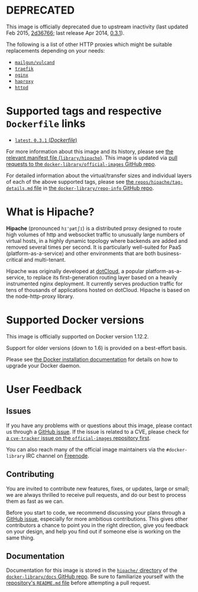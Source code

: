 # **DEPRECATED**

This image is officially deprecated due to upstream inactivity (last updated Feb 2015, [2d36766](https://github.com/hipache/hipache/commit/2d3676638f8b4b1758d70a8dffde1bef88eacf32); last release Apr 2014, [0.3.1](https://github.com/hipache/hipache/releases/tag/0.3.1)).

The following is a list of other HTTP proxies which might be suitable replacements depending on your needs:

-	[`mailgun/vulcand`](https://hub.docker.com/r/mailgun/vulcand/)
-	[`traefik`](https://hub.docker.com/_/traefik/)
-	[`nginx`](https://hub.docker.com/_/nginx/)
-	[`haproxy`](https://hub.docker.com/_/haproxy/)
-	[`httpd`](https://hub.docker.com/_/httpd/)

# Supported tags and respective `Dockerfile` links

-	[`latest`, `0.3.1` (*Dockerfile*)](https://github.com/dotcloud/hipache/blob/c2d4864a663d976ff2560493fe8e0dd424b792b3/Dockerfile)

For more information about this image and its history, please see [the relevant manifest file (`library/hipache`)](https://github.com/docker-library/official-images/blob/master/library/hipache). This image is updated via [pull requests to the `docker-library/official-images` GitHub repo](https://github.com/docker-library/official-images/pulls?q=label%3Alibrary%2Fhipache).

For detailed information about the virtual/transfer sizes and individual layers of each of the above supported tags, please see [the `repos/hipache/tag-details.md` file](https://github.com/docker-library/repo-info/blob/master/repos/hipache/tag-details.md) in [the `docker-library/repo-info` GitHub repo](https://github.com/docker-library/repo-info).

# What is Hipache?

**Hipache** (pronounced `hɪ'pætʃɪ`) is a distributed proxy designed to route high volumes of http and websocket traffic to unusually large numbers of virtual hosts, in a highly dynamic topology where backends are added and removed several times per second. It is particularly well-suited for PaaS (platform-as-a-service) and other environments that are both business-critical and multi-tenant.

Hipache was originally developed at [dotCloud](http://www.dotcloud.com), a popular platform-as-a-service, to replace its first-generation routing layer based on a heavily instrumented nginx deployment. It currently serves production traffic for tens of thousands of applications hosted on dotCloud. Hipache is based on the node-http-proxy library.

# Supported Docker versions

This image is officially supported on Docker version 1.12.2.

Support for older versions (down to 1.6) is provided on a best-effort basis.

Please see [the Docker installation documentation](https://docs.docker.com/installation/) for details on how to upgrade your Docker daemon.

# User Feedback

## Issues

If you have any problems with or questions about this image, please contact us through a [GitHub issue](https://github.com/dotcloud/hipache/issues). If the issue is related to a CVE, please check for [a `cve-tracker` issue on the `official-images` repository first](https://github.com/docker-library/official-images/issues?q=label%3Acve-tracker).

You can also reach many of the official image maintainers via the `#docker-library` IRC channel on [Freenode](https://freenode.net).

## Contributing

You are invited to contribute new features, fixes, or updates, large or small; we are always thrilled to receive pull requests, and do our best to process them as fast as we can.

Before you start to code, we recommend discussing your plans through a [GitHub issue](https://github.com/dotcloud/hipache/issues), especially for more ambitious contributions. This gives other contributors a chance to point you in the right direction, give you feedback on your design, and help you find out if someone else is working on the same thing.

## Documentation

Documentation for this image is stored in the [`hipache/` directory](https://github.com/docker-library/docs/tree/master/hipache) of the [`docker-library/docs` GitHub repo](https://github.com/docker-library/docs). Be sure to familiarize yourself with the [repository's `README.md` file](https://github.com/docker-library/docs/blob/master/README.md) before attempting a pull request.
